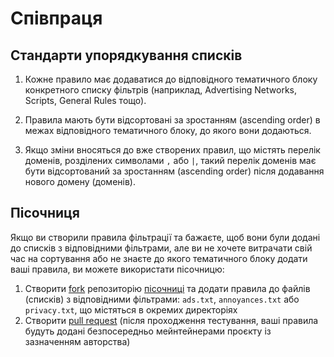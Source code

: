 # Співпраця

## Стандарти упорядкування списків

1. Кожне правило має додаватися до відповідного тематичного блоку конкретного списку фільтрів (наприклад, Advertising Networks, Scripts, General Rules тощо).

2. Правила мають бути відсортовані за зростанням (ascending order) в межах відповідного тематичного блоку, до якого вони додаються.

3. Якщо зміни вносяться до вже створених правил, що містять перелік доменів, розділених символами `,` або `|`, такий перелік доменів має бути відсортований за зростанням (ascending order) після додавання нового домену (доменів).

## Пісочниця

Якщо ви створили правила фільтрації та бажаєте, щоб вони були додані до списків з відповідними фільтрами, але ви не хочете витрачати свій час на сортування або не знаєте до якого тематичного блоку додати ваші правила, ви можете використати пісочницю:

1. Створити [fork](https://docs.github.com/en/pull-requests/collaborating-with-pull-requests/working-with-forks/about-forks) репозиторію [пісочниці](https://github.com/ukrainianfilters/sandbox) та додати правила до файлів (списків) з відповідними фільтрами: `ads.txt`, `annoyances.txt` або `privacy.txt`, що містяться в окремих директоріях
2. Створити [pull request](https://docs.github.com/en/pull-requests/collaborating-with-pull-requests/proposing-changes-to-your-work-with-pull-requests/about-pull-requests) (після проходження тестування, ваші правила будуть додані безпосередньо мейнтейнерами проєкту із зазначенням авторства)
